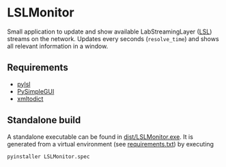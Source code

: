 # LSLMonitor
Small application to update and show available LabStreamingLayer ([LSL](https://labstreaminglayer.readthedocs.io/))
streams on the network. Updates every seconds (`resolve_time`) and shows all relevant information in a window.

## Requirements
- [pylsl](https://github.com/labstreaminglayer/liblsl-Python)
- [PySimpleGUI](https://pysimplegui.readthedocs.io/en/latest/)
- [xmltodict](https://github.com/martinblech/xmltodict)

## Standalone build
A standalone executable can be found in [dist/LSLMonitor.exe](/dist/LSLMonitor.exe). It is generated from a virtual environment (see [requirements.txt](requirements.txt)) by executing
```shell
pyinstaller LSLMonitor.spec
```
